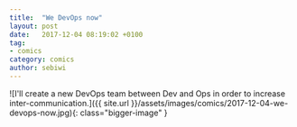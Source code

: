 ```yaml
---
title:  "We DevOps now"
layout: post
date:   2017-12-04 08:19:02 +0100
tag:
- comics
category: comics
author: sebiwi
---
```


![I'll create a new DevOps team between Dev and Ops in order to increase inter-communication.]({{ site.url }}/assets/images/comics/2017-12-04-we-devops-now.jpg){: class="bigger-image" }
